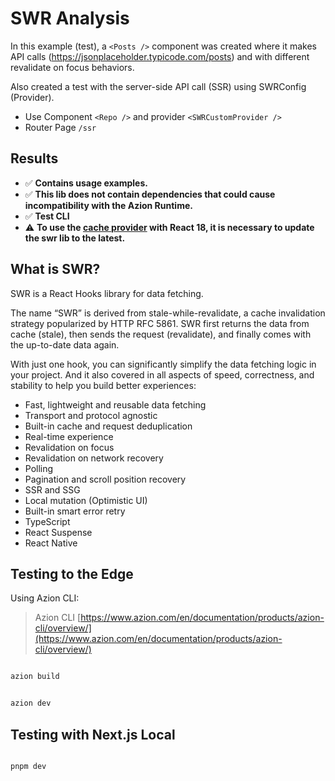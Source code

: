 # SWR Analysis

In this example (test), a `<Posts />` component was created where it makes API calls (https://jsonplaceholder.typicode.com/posts) and with different revalidate on focus behaviors.

Also created a test with the server-side API call (SSR) using SWRConfig (Provider).

- Use Component `<Repo />` and provider `<SWRCustomProvider />`
- Router Page `/ssr`

## Results

- ✅ **Contains usage examples.**
- ✅ **This lib does not contain dependencies that could cause incompatibility with the Azion Runtime.**
- ✅ **Test CLI**
- ⚠️ **To use the [cache provider](https://swr.vercel.app/docs/advanced/cache.en-US) with React 18, it is necessary to update the swr lib to the latest.**

## What is SWR?

SWR is a React Hooks library for data fetching.

The name “SWR” is derived from stale-while-revalidate, a cache invalidation strategy popularized by HTTP RFC 5861. SWR first returns the data from cache (stale), then sends the request (revalidate), and finally comes with the up-to-date data again.

With just one hook, you can significantly simplify the data fetching logic in your project. And it also covered in all aspects of speed, correctness, and stability to help you build better experiences:

- Fast, lightweight and reusable data fetching
- Transport and protocol agnostic
- Built-in cache and request deduplication
- Real-time experience
- Revalidation on focus
- Revalidation on network recovery
- Polling
- Pagination and scroll position recovery
- SSR and SSG
- Local mutation (Optimistic UI)
- Built-in smart error retry
- TypeScript
- React Suspense
- React Native

## Testing to the Edge

Using Azion CLI:

> Azion CLI [https://www.azion.com/en/documentation/products/azion-cli/overview/](https://www.azion.com/en/documentation/products/azion-cli/overview/)

```bash

azion build

```

```bash

azion dev

```

## Testing with Next.js Local

```bash

pnpm dev

```
